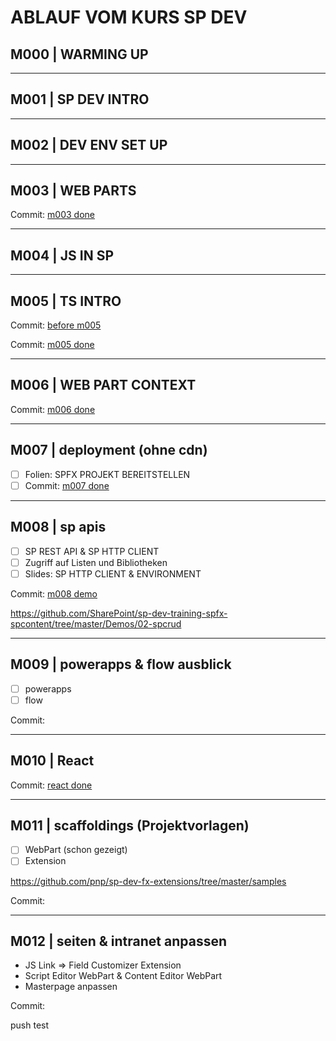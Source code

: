 # ABLAUF VOM KURS SP DEV

## M000 | WARMING UP

---

## M001 | SP DEV INTRO

---

## M002 | DEV ENV SET UP

---

## M003 | WEB PARTS

Commit: [m003 done](https://github.com/ppedvAG/2021-04-12-SP-DEV/commit/03f266238f3d30af84567440e12f6f564c114a90)

---

## M004 | JS IN SP

---

## M005 | TS INTRO

Commit: [before m005](https://github.com/ppedvAG/2021-04-12-SP-DEV/commit/c93418972fbcd17d165a11c618990f02a41f03eb)

Commit: [m005 done](https://github.com/ppedvAG/2021-04-12-SP-DEV/commit/8026a270a1a7f8fd27d036805b8fb354ab31e464)

---

## M006 | WEB PART CONTEXT

Commit: [m006 done](https://github.com/ppedvAG/2021-04-12-SP-DEV/commit/7a9054a4ccaa4ac54b47bc7197b7bb03d84e13bc)

---

## M007 | deployment (ohne cdn)

- [ ] Folien: SPFX PROJEKT BEREITSTELLEN
- [ ] Commit: [m007 done](https://github.com/ppedvAG/2021-04-12-SP-DEV/commit/9cac0dbb0fff70c12f469d25ef2c15ad58c88b12)

---

## M008 | sp apis

- [ ] SP REST API & SP HTTP CLIENT
- [ ] Zugriff auf Listen und Bibliotheken
- [ ] Slides: SP HTTP CLIENT & ENVIRONMENT

Commit: [m008 demo](https://github.com/ppedvAG/2021-04-12-SP-DEV/commit/c9fee651d2fe1497aabd0543adeb32c42eaa93f3)

<https://github.com/SharePoint/sp-dev-training-spfx-spcontent/tree/master/Demos/02-spcrud>

---

## M009 | powerapps & flow ausblick

- [ ] powerapps
- [ ] flow

Commit: []()

---

## M010 | React

Commit: [react done](https://github.com/ppedvAG/2021-04-12-SP-DEV/commit/2737ed18f0934dd960b8c2e74d14132edbe27157)

---

## M011 | scaffoldings (Projektvorlagen)

- [ ] WebPart (schon gezeigt)
- [ ] Extension

https://github.com/pnp/sp-dev-fx-extensions/tree/master/samples

Commit: []()

---

## M012 | seiten & intranet anpassen

- JS Link => Field Customizer Extension
- Script Editor WebPart & Content Editor WebPart
- Masterpage anpassen

Commit: []()

push test
